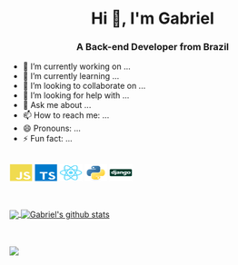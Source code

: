 <h1 align="center">Hi 👋, I'm Gabriel</h1>
<h3 align="center">A Back-end Developer from Brazil</h3>

- 🔭 I’m currently working on ...
- 🌱 I’m currently learning ...
- 👯 I’m looking to collaborate on ...
- 🤔 I’m looking for help with ...
- 💬 Ask me about ...
- 📫 How to reach me: ...
- 😄 Pronouns: ...
- ⚡ Fun fact: ...
<div style="display: inline_block"><br>
  <img align="center" alt="Rafa-Js" height="30" width="40" src="https://raw.githubusercontent.com/devicons/devicon/master/icons/javascript/javascript-plain.svg">
  <img align="center" alt="Rafa-Ts" height="30" width="40" src="https://raw.githubusercontent.com/devicons/devicon/master/icons/typescript/typescript-plain.svg">
  <img align="center" alt="Biel-React" height="30" width="40" src="https://raw.githubusercontent.com/devicons/devicon/master/icons/react/react-original.svg">
  <img align="center" alt="Biel-Python" height="30" width="40" src="https://raw.githubusercontent.com/devicons/devicon/master/icons/python/python-original.svg">
  <img align="center" alt="Biel-Django" height="30" width="40" src="https://raw.githubusercontent.com/devicons/devicon/master/icons/django/django-original.svg">
</div>

</p>

<br><br>
<a href="https://github.com/gabrielUpON">
  <img align="center" src="https://github-readme-stats.vercel.app/api/top-langs/?username=gabrielUpON&theme=transparent">
</a>
<a href="https://github.com/gabrielUpON">
 <img align="center" src="https://github-readme-stats.vercel.app/api?username=gabrielUpON&show_icons=true&theme=transparent&line_height=30" alt="Gabriel's github stats"/>
</a>

<br><br>
<img src="https://imgur.com/rilHVxA.png"/>
